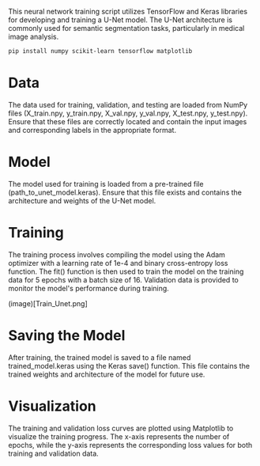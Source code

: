 This neural network training script utilizes TensorFlow and Keras libraries for developing and training a U-Net model. The U-Net architecture is commonly used for semantic segmentation tasks, particularly in medical image analysis.

```bash
pip install numpy scikit-learn tensorflow matplotlib
```
# Data 
The data used for training, validation, and testing are loaded from NumPy files (X_train.npy, y_train.npy, X_val.npy, y_val.npy, X_test.npy, y_test.npy). Ensure that these files are correctly located and contain the input images and corresponding labels in the appropriate format.

# Model 
The model used for training is loaded from a pre-trained file (path_to_unet_model.keras). Ensure that this file exists and contains the architecture and weights of the U-Net model.

# Training 
The training process involves compiling the model using the Adam optimizer with a learning rate of 1e-4 and binary cross-entropy loss function. The fit() function is then used to train the model on the training data for 5 epochs with a batch size of 16. Validation data is provided to monitor the model's performance during training.

(image)[Train_Unet.png]

# Saving the Model 
After training, the trained model is saved to a file named trained_model.keras using the Keras save() function. This file contains the trained weights and architecture of the model for future use.

# Visualization
The training and validation loss curves are plotted using Matplotlib to visualize the training progress. The x-axis represents the number of epochs, while the y-axis represents the corresponding loss values for both training and validation data.


